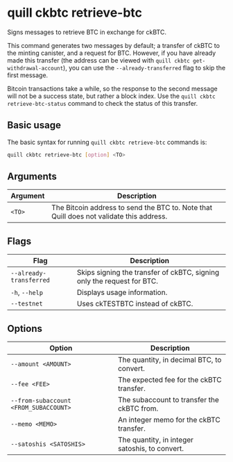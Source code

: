 # quill ckbtc retrieve-btc

Signs messages to retrieve BTC in exchange for ckBTC.

This command generates two messages by default; a transfer of ckBTC to the minting canister, and a request for BTC. However, if you have already made this transfer (the address can be viewed with `quill ckbtc get-withdrawal-account`), you can use the `--already-transferred` flag to skip the first message.

Bitcoin transactions take a while, so the response to the second message will not be a success state, but rather a block index. Use the `quill ckbtc retrieve-btc-status` command to check the status of this transfer.

## Basic usage

The basic syntax for running `quill ckbtc retrieve-btc` commands is:

```bash
quill ckbtc retrieve-btc [option] <TO>
```

## Arguments

| Argument | Description                                                                             |
|----------|-----------------------------------------------------------------------------------------|
| `<TO>`   | The Bitcoin address to send the BTC to. Note that Quill does not validate this address. |

## Flags

| Flag                    | Description                                                            |
|-------------------------|------------------------------------------------------------------------|
| `--already-transferred` | Skips signing the transfer of ckBTC, signing only the request for BTC. |
| `-h`, `--help`          | Displays usage information.                                            |
| `--testnet`             | Uses ckTESTBTC instead of ckBTC.                                       |

## Options

| Option                                | Description                                    |
|---------------------------------------|------------------------------------------------|
| `--amount <AMOUNT>`                   | The quantity, in decimal BTC, to convert.      |
| `--fee <FEE>`                         | The expected fee for the ckBTC transfer.       |
| `--from-subaccount <FROM_SUBACCOUNT>` | The subaccount to transfer the ckBTC from.     |
| `--memo <MEMO>`                       | An integer memo for the ckBTC transfer.        |
| `--satoshis <SATOSHIS>`               | The quantity, in integer satoshis, to convert. |
